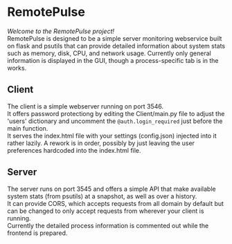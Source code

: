 # RemotePulse
*Welcome to the RemotePulse project!*  
RemotePulse is designed to be a simple server monitoring webservice built on flask and psutils that can provide detailed information about system stats such as memory, disk, CPU, and network usage.
Currently only general information is displayed in the GUI, though a process-specific tab is in the works.

## Client
The client is a simple webserver running on port 3546.  
It offers password protectiong by editing the Client/main.py file to adjust the 'users' dictionary and uncomment the `@auth.login_required` just before the main function.  
It serves the index.html file with your settings (config.json) injected into it rather lazily. A rework is in order, possibly by just leaving the user preferences hardcoded into the index.html file.  

## Server
The server runs on port 3545 and offers a simple API that make available system stats (from psutils) at a snapshot, as well as over a history.  
It can provide CORS, which accepts requests from all domain by default but can be changed to only accept requests from wherever your client is running.  
Currently the detailed process information is commented out while the frontend is prepared.
